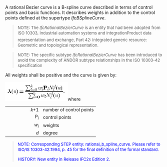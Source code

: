 ﻿A rational Bezier curve is a B-spline curve described in terms of control points and basic functions. It describes weights in addition to the control points defined at the supertype _IfcBSplineCurve_.

> <font size="-1">NOTE: The <i>IfcRationalBezierCurve</i> is an entity
		  that had been adopted from ISO 10303, Industrial automation systems and
		  integration&#151;Product data representation and exchange, Part 42: Integrated
		  generic resource: Geometric and topological
		  representation.</font>
>

> <font size="-1">NOTE: The specific subtype
		  <i>IfcRationalBezierCurve</i> has been introduced to avoid the complexity of
		  ANDOR subtype relationships in the ISO 10303-42
		  specification</font>
>

All weights shall be positive and the curve is given by:

![Math](../../../../../../figures/ifcrationalbeziercurve-math1.gif)where

<table> 
		<tr> 
		  <td width="100" align="RIGHT"><i>k</i>+1</td> 
		  <td>number of control points</td> 
		</tr> 
		<tr> 
		  <td align="RIGHT">P<sub><i>i</i></sub></td> 
		  <td>control points</td> 
		</tr> 
		<tr> 
		  <td align="RIGHT"><i>w<sub>i</sub></i></td> 
		  <td>weights</td> 
		</tr> 
		<tr> 
		  <td align="RIGHT"><i>d</i></td> 
		  <td>degree</td> 
		</tr> 
	 </table>

> <font size="-1" color="#0000FF">NOTE: Corresponding STEP entity:
		  rational_b_spline_curve. Please refer to ISO/IS 10303-42:1994, p. 45 for the
		  final definition of the formal standard. </font>
> 
> <font size="-1" color="#0000FF">HISTORY: New entity in Release IFC2x
		  Edition 2.</font>
>
